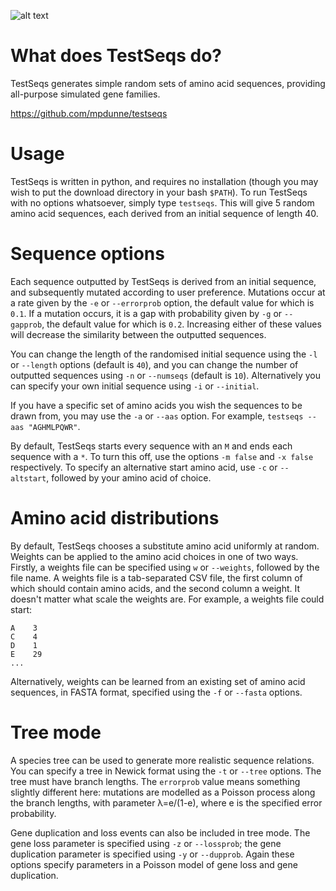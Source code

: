![alt text](http://empede.co.uk/imgrepos/testseqs_head.png? "TestSeqs - randomly generated sample sequences")

What does TestSeqs do?
======================

TestSeqs generates simple random sets of amino acid sequences, providing all-purpose simulated gene families.

https://github.com/mpdunne/testseqs

Usage
=====

TestSeqs is written in python, and requires no installation (though you may wish to put the download directory in your bash ```$PATH```). To run TestSeqs with no options whatsoever, simply type ```testseqs```. This will give 5 random amino acid sequences, each derived from an initial sequence of length 40.

Sequence options
================

Each sequence outputted by TestSeqs is derived from an initial sequence, and subsequently mutated according to user preference. Mutations occur at a rate given by the ```-e``` or ```--errorprob``` option, the default value for which is ```0.1```. If a mutation occurs, it is a gap with probability given by ```-g``` or ```--gapprob```, the default value for which is ```0.2```. Increasing either of these values will decrease the similarity between the outputted sequences.

You can change the length of the randomised initial sequence using the ```-l``` or ```--length``` options (default is ```40```), and you can change the number of outputted sequences using ```-n``` or ```--numseqs``` (default is ```10```). Alternatively you can specify your own initial sequence using ```-i``` or ```--initial```.

If you have a specific set of amino acids you wish the sequences to be drawn from, you may use the ```-a``` or ```--aas``` option. For example, ```testseqs --aas "AGHMLPQWR"```.

By default, TestSeqs starts every sequence with an ```M``` and ends each sequence with a ```*```. To turn this off, use the options ```-m false``` and ```-x false``` respectively. To specify an alternative start amino acid, use ```-c``` or ```--altstart```, followed by your amino acid of choice.

Amino acid distributions
========================
By default, TestSeqs chooses a substitute amino acid uniformly at random. Weights can be applied to the amino acid choices in one of two ways. Firstly, a weights file can be specified using ```w``` or ```--weights```, followed by the file name. A weights file is a tab-separated CSV file, the first column of which should contain amino acids, and the second column a weight. It doesn't matter what scale the weights are. For example, a weights file could start:

```
A    3
C    4
D    1
E    29
...
```

Alternatively, weights can be learned from an existing set of amino acid sequences, in FASTA format, specified using the ```-f``` or ```--fasta``` options.

Tree mode
=========
A species tree can be used to generate more realistic sequence relations. You can specify a tree in Newick format using the ```-t``` or ```--tree``` options. The tree must have branch lengths. The ```errorprob``` value means something slightly different here: mutations are modelled as a Poisson process along the branch lengths, with parameter λ=e/(1-e), where e is the specified error probability. 

Gene duplication and loss events can also be included in tree mode. The gene loss parameter is specified using ```-z``` or ```--lossprob```; the gene duplication parameter is specified using ```-y``` or ```--dupprob```. Again these options specify parameters in a Poisson model of gene loss and gene duplication.
